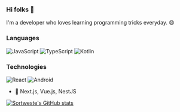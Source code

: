 ### Hi folks 👋

I'm a developer who loves learning programming tricks everyday. :smile: 

### Languages

![JavaScript](https://img.shields.io/badge/-JavaScript-000?&logo=JavaScript&logoColor=ddc508)
![TypeScript](https://img.shields.io/badge/-TypeScript-000?&logo=TypeScript&logoColor=007ACC)
![Kotlin](https://img.shields.io/badge/-Kotlin-000?&logo=Kotlin&logoColor=FFF)

### Technologies

![React](https://img.shields.io/badge/-React-000?&logo=React)
![Android](https://img.shields.io/badge/-Android-000?&logo=Android)

- 🌱 Next.js, Vue.js, NestJS

[![Sortweste's GitHub stats](https://github-readme-stats.vercel.app/api?username=sortweste)](https://github.com/anuraghazra/github-readme-stats)

